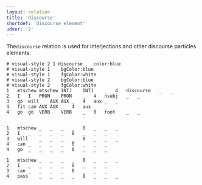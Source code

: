 ```yaml
---
layout: relation
title: 'discourse'
shortdef: 'discourse element'
udver: '2'
---
```


The`discourse` relation is used for interjections and other discourse particles elements.

~~~ conllu
# visual-style 2 1 discourse	color:blue
# visual-style 1	bgColor:blue
# visual-style 1	fgColor:white
# visual-style 2	bgColor:blue
# visual-style 2	fgColor:white
1	mtschew	mtschew	INTJ	INTJ	_	4	discourse	_	_
2	I	I	PRON	PRON	_	4	nsubj	_	_
3	go	will	AUX	AUX	_	4	aux	_	_
4	fit	can	AUX	AUX	_	4	aux	_	_
4	go	go	VERB	VERB	_	0	root	_	_


1	mtschew	_	_	_	_	0	_	_	_
2	I	_	_	_	_	0	_	_	_
3	will	_	_	_	_	0	_	_	_
4	can	_	_	_	_	0	_	_	_
4	go	_	_	_	_	0	_	_	_

1	mtschew	_	_	_	_	0	_	_	_
2	I	_	_	_	_	0	_	_	_
3	can	_	_	_	_	0	_	_	_
4	pass	_	_	_	_	0	_	_	_

~~~
